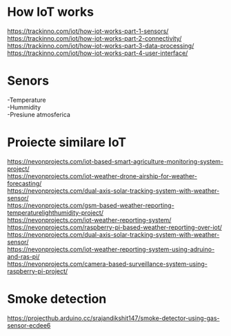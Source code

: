 # How IoT works
https://trackinno.com/iot/how-iot-works-part-1-sensors/<br>
https://trackinno.com/iot/how-iot-works-part-2-connectivity/<br>
https://trackinno.com/iot/how-iot-works-part-3-data-processing/<br>
https://trackinno.com/iot/how-iot-works-part-4-user-interface/<br>

# Senors
-Temperature<br>
-Hummidity<br>
-Presiune atmosferica

# Proiecte similare IoT
https://nevonprojects.com/iot-based-smart-agriculture-monitoring-system-project/<br>
https://nevonprojects.com/iot-weather-drone-airship-for-weather-forecasting/<br>
https://nevonprojects.com/dual-axis-solar-tracking-system-with-weather-sensor/<br>
https://nevonprojects.com/gsm-based-weather-reporting-temperaturelighthumidity-project/<br>
https://nevonprojects.com/iot-weather-reporting-system/<br>
https://nevonprojects.com/raspberry-pi-based-weather-reporting-over-iot/<br>
https://nevonprojects.com/dual-axis-solar-tracking-system-with-weather-sensor/<br>
https://nevonprojects.com/iot-weather-reporting-system-using-adruino-and-ras-pi/<br>
https://nevonprojects.com/camera-based-surveillance-system-using-raspberry-pi-project/<br>


# Smoke detection
https://projecthub.arduino.cc/srajandikshit147/smoke-detector-using-gas-sensor-ecdee6<br>
